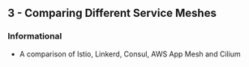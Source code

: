 ## 3 - Comparing Different Service Meshes
### Informational
- A comparison of Istio, Linkerd, Consul, AWS App Mesh and Cilium